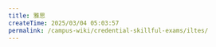 ```yaml
---
title: 雅思
createTime: 2025/03/04 05:03:57
permalink: /campus-wiki/credential-skillful-exams/iltes/
---
```

